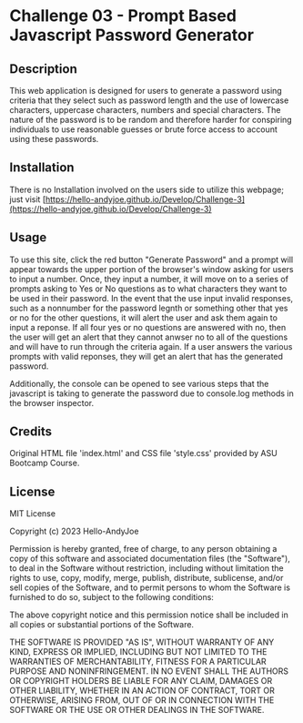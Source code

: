 # Challenge 03 - Prompt Based Javascript Password Generator


## Description


This web application is designed for users to generate a password using criteria that they select such as password length and the use of lowercase characters, uppercase characters, numbers and special characters. The nature of the password is to be random and therefore harder for conspiring individuals to use reasonable guesses or brute force access to account using these passwords.


## Installation


There is no Installation involved on the users side to utilize this webpage; just visit [https://hello-andyjoe.github.io/Develop/Challenge-3](https://hello-andyjoe.github.io/Develop/Challenge-3)


## Usage


To use this site, click the red button "Generate Password" and a prompt will appear towards the upper portion of the browser's window asking for users to input a number. Once, they input a number, it will move on to a series of prompts asking to Yes or No questions as to what characters they want to be used in their password. In the event that the use input invalid responses, such as a nonnumber for the password legnth or something other that yes or no for the other questions, it will alert the user and ask them again to input a reponse. If all four yes or no questions are answered with no, then the user will get an alert that they cannot anwser no to all of the questions and will have to run through the criteria again. If a user answers the various prompts with valid reponses, they will get an alert that has the generated password.

Additionally, the console can be opened to see various steps that the javascript is taking to generate the password due to console.log methods in the browser inspector.


## Credits


Original HTML file 'index.html' and CSS file 'style.css' provided by ASU Bootcamp Course.


## License


MIT License


Copyright (c) 2023 Hello-AndyJoe


Permission is hereby granted, free of charge, to any person obtaining a copy
of this software and associated documentation files (the "Software"), to deal
in the Software without restriction, including without limitation the rights
to use, copy, modify, merge, publish, distribute, sublicense, and/or sell
copies of the Software, and to permit persons to whom the Software is
furnished to do so, subject to the following conditions:


The above copyright notice and this permission notice shall be included in all
copies or substantial portions of the Software.


THE SOFTWARE IS PROVIDED "AS IS", WITHOUT WARRANTY OF ANY KIND, EXPRESS OR
IMPLIED, INCLUDING BUT NOT LIMITED TO THE WARRANTIES OF MERCHANTABILITY,
FITNESS FOR A PARTICULAR PURPOSE AND NONINFRINGEMENT. IN NO EVENT SHALL THE
AUTHORS OR COPYRIGHT HOLDERS BE LIABLE FOR ANY CLAIM, DAMAGES OR OTHER
LIABILITY, WHETHER IN AN ACTION OF CONTRACT, TORT OR OTHERWISE, ARISING FROM,
OUT OF OR IN CONNECTION WITH THE SOFTWARE OR THE USE OR OTHER DEALINGS IN THE
SOFTWARE.